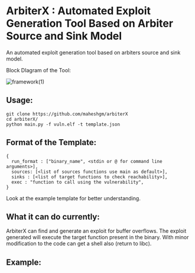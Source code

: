 # ArbiterX : Automated Exploit Generation Tool Based on Arbiter Source and Sink Model
An automated exploit generation tool based on arbiters source and sink model.

Block DIagram of the Tool:

![framework(1)](https://user-images.githubusercontent.com/30689856/236703541-6d043c1b-ab3b-4932-9cfe-6687bca45b70.png)

## Usage:
``` 
git clone https://github.com/maheshgm/arbiterX 
cd arbiterX/
python main.py -f vuln.elf -t template.json

```
## Format of the Template:

```
{
  run_format : ["binary_name", <stdin or @ for command line arguments>],
  sources: [<list of sources functions use main as default>],
  sinks : [<list of target functions to check reachability>],
  exec : "function to call using the vulnerability",
}
```
Look at the example template for better understanding.

## What it can do currently:
ArbiterX can find and generate an exploit for buffer overflows. The exploit generated will execute the target function present in the binary. With minor modification to the code can get a shell also (return to libc).

## Example:
